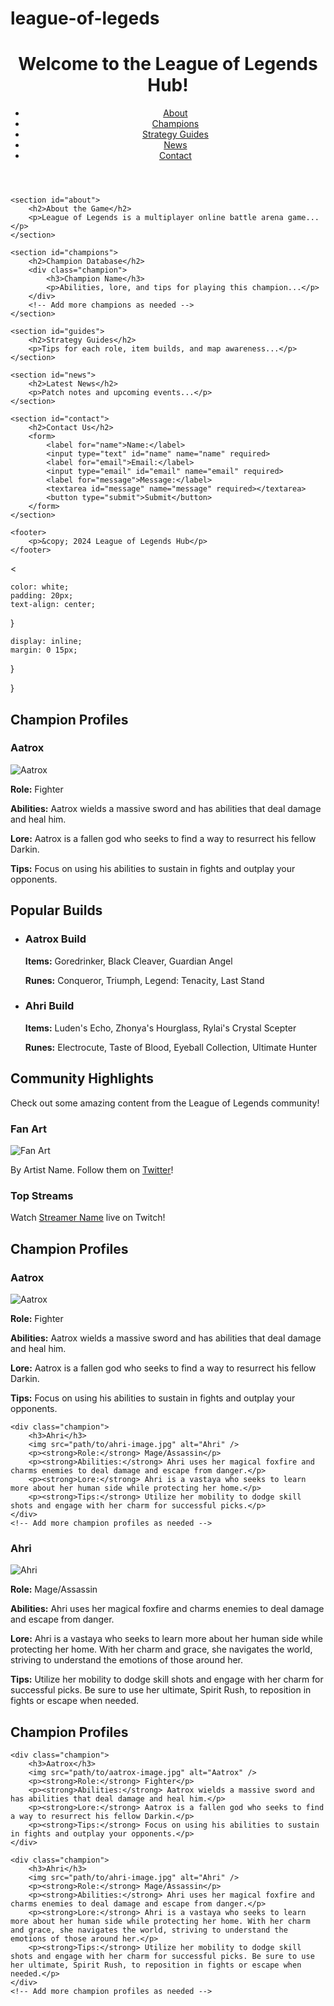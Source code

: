 # league-of-legeds
<!DOCTYPE html>
<html lang="en">
<head>
    <meta charset="UTF-8">
    <meta name="viewport" content="width=device-width, initial-scale=1.0">
    <title>League of Legends Hub</title>
    <link rel="stylesheet" href="styles.css">
</head>
<body>
    <header>
        <h1>Welcome to the League of Legends Hub!</h1>
        <nav>
            <ul>
                <li><a href="#about">About</a></li>
                <li><a href="#champions">Champions</a></li>
                <li><a href="#guides">Strategy Guides</a></li>
                <li><a href="#news">News</a></li>
                <li><a href="#contact">Contact</a></li>
            </ul>
        </nav>
    </header>

    <section id="about">
        <h2>About the Game</h2>
        <p>League of Legends is a multiplayer online battle arena game...</p>
    </section>

    <section id="champions">
        <h2>Champion Database</h2>
        <div class="champion">
            <h3>Champion Name</h3>
            <p>Abilities, lore, and tips for playing this champion...</p>
        </div>
        <!-- Add more champions as needed -->
    </section>

    <section id="guides">
        <h2>Strategy Guides</h2>
        <p>Tips for each role, item builds, and map awareness...</p>
    </section>

    <section id="news">
        <h2>Latest News</h2>
        <p>Patch notes and upcoming events...</p>
    </section>

    <section id="contact">
        <h2>Contact Us</h2>
        <form>
            <label for="name">Name:</label>
            <input type="text" id="name" name="name" required>
            <label for="email">Email:</label>
            <input type="email" id="email" name="email" required>
            <label for="message">Message:</label>
            <textarea id="message" name="message" required></textarea>
            <button type="submit">Submit</button>
        </form>
    </section>

    <footer>
        <p>&copy; 2024 League of Legends Hub</p>
    </footer>

<

    color: white;
    padding: 20px;
    text-align: center;
}


    display: inline;
    margin: 0 15px;
}



}
<section id="champion-profiles">
    <h2>Champion Profiles</h2>
    <div class="champion">
        <h3>Aatrox</h3>
        <img src="path/to/aatrox-image.jpg" alt="Aatrox" />
        <p><strong>Role:</strong> Fighter</p>
        <p><strong>Abilities:</strong> Aatrox wields a massive sword and has abilities that deal damage and heal him.</p>
        <p><strong>Lore:</strong> Aatrox is a fallen god who seeks to find a way to resurrect his fellow Darkin.</p>
        <p><strong>Tips:</strong> Focus on using his abilities to sustain in fights and outplay your opponents.</p>
    </div>
    <!-- Add more champion profiles as needed -->
</section>
<section id="popular-builds">
    <h2>Popular Builds</h2>
    <ul>
        <li>
            <h3>Aatrox Build</h3>
            <p><strong>Items:</strong> Goredrinker, Black Cleaver, Guardian Angel</p>
            <p><strong>Runes:</strong> Conqueror, Triumph, Legend: Tenacity, Last Stand</p>
        </li>
        <li>
            <h3>Ahri Build</h3>
            <p><strong>Items:</strong> Luden's Echo, Zhonya's Hourglass, Rylai's Crystal Scepter</p>
            <p><strong>Runes:</strong> Electrocute, Taste of Blood, Eyeball Collection, Ultimate Hunter</p>
        </li>
        <!-- Add more builds as needed -->
    </ul>
</section>
<section id="community-highlights">
    <h2>Community Highlights</h2>
    <p>Check out some amazing content from the League of Legends community!</p>
    <div class="highlight">
        <h3>Fan Art</h3>
        <img src="path/to/fan-art.jpg" alt="Fan Art" />
        <p>By Artist Name. Follow them on <a href="link/to/artist">Twitter</a>!</p>
    </div>
    <div class="highlight">
        <h3>Top Streams</h3>
        <p>Watch <a href="link/to/streamer">Streamer Name</a> live on Twitch!</p>
    </div>
    <!-- Add more highlights as needed -->
</section>
<section id="champion-profiles">
    <h2>Champion Profiles</h2>
    <div class="champion">
        <h3>Aatrox</h3>
        <img src="path/to/aatrox-image.jpg" alt="Aatrox" />
        <p><strong>Role:</strong> Fighter</p>
        <p><strong>Abilities:</strong> Aatrox wields a massive sword and has abilities that deal damage and heal him.</p>
        <p><strong>Lore:</strong> Aatrox is a fallen god who seeks to find a way to resurrect his fellow Darkin.</p>
        <p><strong>Tips:</strong> Focus on using his abilities to sustain in fights and outplay your opponents.</p>
    </div>
    
    <div class="champion">
        <h3>Ahri</h3>
        <img src="path/to/ahri-image.jpg" alt="Ahri" />
        <p><strong>Role:</strong> Mage/Assassin</p>
        <p><strong>Abilities:</strong> Ahri uses her magical foxfire and charms enemies to deal damage and escape from danger.</p>
        <p><strong>Lore:</strong> Ahri is a vastaya who seeks to learn more about her human side while protecting her home.</p>
        <p><strong>Tips:</strong> Utilize her mobility to dodge skill shots and engage with her charm for successful picks.</p>
    </div>
    <!-- Add more champion profiles as needed -->
</section>
<div class="champion">
    <h3>Ahri</h3>
    <img src="path/to/ahri-image.jpg" alt="Ahri" />
    <p><strong>Role:</strong> Mage/Assassin</p>
    <p><strong>Abilities:</strong> Ahri uses her magical foxfire and charms enemies to deal damage and escape from danger.</p>
    <p><strong>Lore:</strong> Ahri is a vastaya who seeks to learn more about her human side while protecting her home. With her charm and grace, she navigates the world, striving to understand the emotions of those around her.</p>
    <p><strong>Tips:</strong> Utilize her mobility to dodge skill shots and engage with her charm for successful picks. Be sure to use her ultimate, Spirit Rush, to reposition in fights or escape when needed.</p>
</div>
<section id="champion-profiles">
    <h2>Champion Profiles</h2>
    
    <div class="champion">
        <h3>Aatrox</h3>
        <img src="path/to/aatrox-image.jpg" alt="Aatrox" />
        <p><strong>Role:</strong> Fighter</p>
        <p><strong>Abilities:</strong> Aatrox wields a massive sword and has abilities that deal damage and heal him.</p>
        <p><strong>Lore:</strong> Aatrox is a fallen god who seeks to find a way to resurrect his fellow Darkin.</p>
        <p><strong>Tips:</strong> Focus on using his abilities to sustain in fights and outplay your opponents.</p>
    </div>
    
    <div class="champion">
        <h3>Ahri</h3>
        <img src="path/to/ahri-image.jpg" alt="Ahri" />
        <p><strong>Role:</strong> Mage/Assassin</p>
        <p><strong>Abilities:</strong> Ahri uses her magical foxfire and charms enemies to deal damage and escape from danger.</p>
        <p><strong>Lore:</strong> Ahri is a vastaya who seeks to learn more about her human side while protecting her home. With her charm and grace, she navigates the world, striving to understand the emotions of those around her.</p>
        <p><strong>Tips:</strong> Utilize her mobility to dodge skill shots and engage with her charm for successful picks. Be sure to use her ultimate, Spirit Rush, to reposition in fights or escape when needed.</p>
    </div>
    <!-- Add more champion profiles as needed -->
</section>
